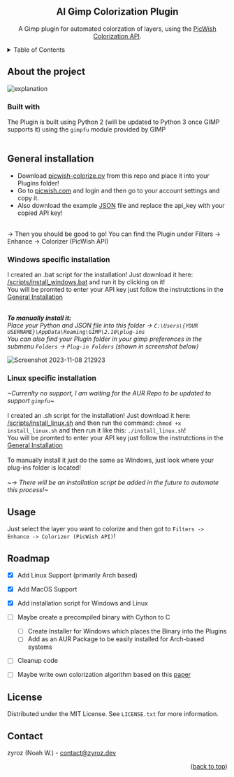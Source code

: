 <a name="readme-top"></a>


<!-- PROJECT LOGO -->
<br />
<div align="center">
    <h2 align="center">AI Gimp Colorization Plugin</h3>

  <p align="center">
        A Gimp plugin for automated colorzation of layers, using the <a href="https://picwish.com/photo-colorization-api" target="_blank">PicWish Colorization API</a>.
  </p>
</div>



<!-- TABLE OF CONTENTS -->
<details>
  <summary>Table of Contents</summary>
  <ol>
    <li>
      <a href="#about-the-project">About the project</a>
      <ul>
        <li><a href="#built-with">Built with</a></li>
      </ul>
    </li>
    <li>
      <a href="#general-installation">General installation</a>
      <ul>
        <li><a href="#windows-specific-installation">Windows specific installation</a></li>
        <li><a href="#linux-specific-installation">Linux specific installation</a></li>
      </ul>
    </li>
    <li><a href="#usage">Usage</a></li>
    <li><a href="#roadmap">Roadmap</a></li>
    <li><a href="#license">License</a></li>
    <li><a href="#contact">Contact</a></li>
  </ol>
</details>



<!-- ABOUT THE PROJECT -->
## About the project

![explanation](https://github.com/ZYR0Z/ai-colorization-gimp/assets/88033542/3d56fca0-a18d-4726-8ebc-6a94eb13a108)

<!-- BUILT WITH -->
### Built with

The Plugin is built using Python 2 (will be updated to Python 3 once GIMP supports it) using the `gimpfu` module provided by GIMP
<br>
<br>

<!-- GENERAL INSTALLATION -->
## General installation

* Download [picwish-colorize.py](https://github.com/ZYR0Z/ai-colorization-gimp/blob/master/picwish-colorize.py) from this repo and place it into your Plugins folder! <br>
* Go to [picwish.com](https://picwish.com/) and login and then go to your account settings and copy it. <br>
* Also download the example [JSON](https://github.com/ZYR0Z/ai-colorization-gimp/blob/master/colorize_api_key.json#L2) file and replace the api_key with your copied API key!
<br>
-> Then you should be good to go! You can find the Plugin under Filters -> Enhance -> Colorizer (PicWish API)

  
<!-- WINDOWS INSTALLATION -->
### Windows specific installation

I created an .bat script for the installation! Just download it here: [/scripts/install_windows.bat](https://github.com/ZYR0Z/ai-colorization-gimp/blob/master/scripts/install_windows.bat) and run it by clicking on it! <br>
You will be promted to enter your API key just follow the instrutctions in the [General Installation](https://github.com/ZYR0Z/ai-colorization-gimp/tree/master#general-installation) <br> <br>

_**To manually install it:** <br>
Place your Python and JSON file into this folder -> `C:\Users\{YOUR USERNAME}\AppData\Roaming\GIMP\2.10\plug-ins` <br>
You can also find your Plugin folder in your gimp preferences in the submenu `Folders` -> `Plug-in Folders` (shown in screenshot below)_

![Screenshot 2023-11-08 212923](https://github.com/ZYR0Z/ai-colorization-gimp/assets/88033542/e608503a-8ff3-4c7d-af25-80a73d00bfce)


<!-- LINUX INSTALLATION -->
### Linux specific installation
_~Currenlty no support, I am waiting for the AUR Repo to be updated to support `gimpfu`~_ <br> <br>
I created an .sh script for the installation! Just download it here: [/scripts/install_linux.sh](https://github.com/ZYR0Z/ai-colorization-gimp/blob/master/scripts/install_linux.sh) and then run the command: `chmod +x install_linux.sh` and then run it like this: `./install_linux.sh`! <br>
You will be promted to enter your API key just follow the instrutctions in the [General Installation](https://github.com/ZYR0Z/ai-colorization-gimp/tree/master#general-installation) <br> <br>
To manually install it just do the same as Windows, just look where your plug-ins folder is located! <br> <br>
_~-> There will be an installation script be added in the future to automate this process!~_


<!-- USAGE EXAMPLES -->
## Usage
Just select the layer you want to colorize and then got to `Filters -> Enhance -> Colorizer (PicWish API)`!


<!-- ROADMAP -->
## Roadmap
- [x] Add Linux Support (primarily Arch based)
- [x] Add MacOS Support
- [x] Add installation script for Windows and Linux
- [ ] Maybe create a precompiled binary with Cython to C
    - [ ] Create Installer for Windows which places the Binary into the Plugins
    - [ ] Add as an AUR Package to be easily installed for Arch-based systems 
- [ ] Cleanup code
- [ ] Maybe write own colorization algorithm based on this [paper](https://arxiv.org/pdf/1603.08511v3.pdf)




<!-- LICENSE -->
## License
Distributed under the MIT License. See `LICENSE.txt` for more information.


<!-- CONTACT -->
## Contact
zyroz (Noah W.) - contact@zyroz.dev


<p align="right">(<a href="#readme-top">back to top</a>)</p>
